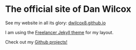 The official site of Dan Wilcox
===============================

See my website in all its glory: [dwilcox8.github.io](http://dwilcox8.github.io)

I am using the [Freelancer Jekyll theme](http://startbootstrap.com/templates/freelancer/) for my layout. 

Check out my [Github projects!](https://github.com/dwilcox8)